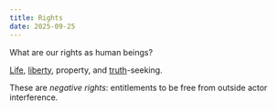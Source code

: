 ```yaml
---
title: Rights
date: 2025-09-25
---
```

What are our rights as human beings? 

[Life](/life/), [liberty](/liberty/), property, and [truth](/truth/)-seeking.

These are *negative rights*: entitlements to be free from outside actor interference.